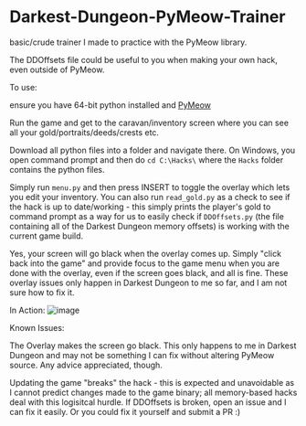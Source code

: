 # Darkest-Dungeon-PyMeow-Trainer

basic/crude trainer I made to practice with the PyMeow library. 

The DDOffsets file could be useful to you when making your own hack, even outside of PyMeow. 

To use: 

ensure you have 64-bit python installed and [PyMeow](https://github.com/qb-0/pyMeow/)

Run the game and get to the caravan/inventory screen where you can see all your gold/portraits/deeds/crests etc. 

Download all python files into a folder and navigate there. On Windows, you open command prompt and then do `cd C:\Hacks\` where the `Hacks` folder contains the python files.

Simply run `menu.py` and then press INSERT to toggle the overlay which lets you edit your inventory. You can also run `read_gold.py` as a check to see if the hack is up to date/working - this simply prints the player's gold to command prompt as a way for us to easily check if `DDOffsets.py` (the file containing all of the Darkest Dungeon memory offsets) is working with the current game build. 

Yes, your screen will go black when the overlay comes up. Simply "click back into the game" and provide focus to the game menu when you are done with the overlay, even if the screen goes black, and all is fine. These overlay issues only happen in Darkest Dungeon to me so far, and I am not sure how to fix it. 

In Action: 
![image](https://user-images.githubusercontent.com/89484281/232171157-0c592ccf-02b5-4a2c-8af2-793002fc4d27.png)

Known Issues: 

The Overlay makes the screen go black. This only happens to me in Darkest Dungeon and may not be something I can fix without altering PyMeow source. Any advice appreciated, though. 

Updating the game "breaks" the hack - this is expected and unavoidable as I cannot predict changes made to the game binary; all memory-based hacks deal with this logisitcal hurdle. 
If DDOffsets is broken, open an issue and I can fix it easily. Or you could fix it yourself and submit a PR :)  


